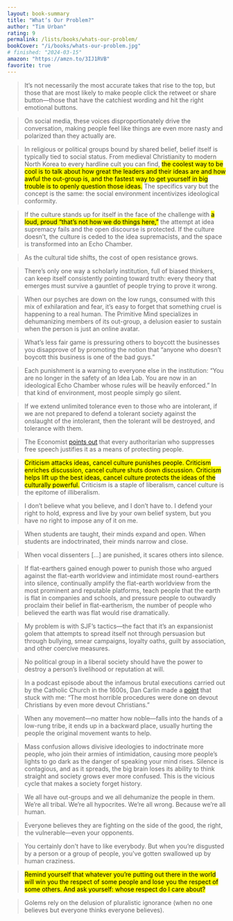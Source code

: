 ```yaml
---
layout: book-summary
title: "Whatʼs Our Problem?"
author: "Tim Urban"
rating: 9
permalink: /lists/books/whats-our-problem/
bookCover: "/i/books/whats-our-problem.jpg"
# finished: "2024-03-15"
amazon: "https://amzn.to/3IJ1RVB"
favorite: true
---
```


> It’s not necessarily the most accurate takes that rise to the top, but those that are most likely to make people click the retweet or share button—those that have the catchiest wording and hit the right emotional buttons.

> On social media, these voices disproportionately drive the conversation, making people feel like things are even more nasty and polarized than they actually are.

> In religious or political groups bound by shared belief, belief itself is typically tied to social status. From medieval Christianity to modern North Korea to every hardline cult you can find, <mark>the coolest way to be cool is to talk about how great the leaders and their ideas are and how awful the out-group is, and the fastest way to get yourself in big trouble is to openly question those ideas.</mark> The specifics vary but the concept is the same: the social environment incentivizes ideological conformity.

> If the culture stands up for itself in the face of the challenge with <mark>a loud, proud “that’s not how we do things here,”</mark> the attempt at idea supremacy fails and the open discourse is protected. If the culture doesn’t, the culture is ceded to the idea supremacists, and the space is transformed into an Echo Chamber.

> As the cultural tide shifts, the cost of open resistance grows.

> There’s only one way a scholarly institution, full of biased thinkers, can keep itself consistently pointing toward truth: every theory that emerges must survive a gauntlet of people trying to prove it wrong.

<!-- > Let me assure you that these are just general smear words. They are emotional words. They are words which have no definition, and first you create a sense of fear and hatred and then you apply this word to everyone against you. -->

> When our psyches are down on the low rungs, consumed with this mix of exhilaration and fear, it’s easy to forget that something cruel is happening to a real human. The Primitive Mind specializes in dehumanizing members of its out-group, a delusion easier to sustain when the person is just an online avatar.

> What’s less fair game is pressuring others to boycott the businesses you disapprove of by promoting the notion that “anyone who doesn’t boycott this business is one of the bad guys.”

> Each punishment is a warning to everyone else in the institution: “You are no longer in the safety of an Idea Lab. You are now in an ideological Echo Chamber whose rules will be heavily enforced.” In that kind of environment, most people simply go silent.

> If we extend unlimited tolerance even to those who are intolerant, if we are not prepared to defend a tolerant society against the onslaught of the intolerant, then the tolerant will be destroyed, and tolerance with them.

> The Economist [points out](https://www.economist.com/leaders/2016/06/04/under-attack) that every authoritarian who suppresses free speech justifies it as a means of protecting people.

> <mark>Criticism attacks ideas, cancel culture punishes people. Criticism enriches discussion, cancel culture shuts down discussion. Criticism helps lift up the best ideas, cancel culture protects the ideas of the culturally powerful.</mark> Criticism is a staple of liberalism, cancel culture is the epitome of illiberalism.

> I don’t believe what you believe, and I don’t have to. I defend your right to hold, express and live by your own belief system, but you have no right to impose any of it on me.

> When students are taught, their minds expand and open. When students are indoctrinated, their minds narrow and close.

> When vocal dissenters [...] are punished, it scares others into silence.

> If flat-earthers gained enough power to punish those who argued against the flat-earth worldview and intimidate most round-earthers into silence, continually amplify the flat-earth worldview from the most prominent and reputable platforms, teach people that the earth is flat in companies and schools, and pressure people to outwardly proclaim their belief in flat-eartherism, the number of people who believed the earth was flat would rise dramatically.

> My problem is with SJF’s tactics—the fact that it’s an expansionist golem that attempts to spread itself not through persuasion but through bullying, smear campaigns, loyalty oaths, guilt by association, and other coercive measures.

> No political group in a liberal society should have the power to destroy a person’s livelihood or reputation at will.

> In a podcast episode about the infamous brutal executions carried out by the Catholic Church in the 1600s, Dan Carlin made a [point](https://www.dancarlin.com/product/hardcore-history-61-blitz-painfotainment/) that stuck with me: “The most horrible procedures were done on devout Christians by even more devout Christians.”

> When any movement—no matter how noble—falls into the hands of a low-rung tribe, it ends up in a backward place, usually hurting the people the original movement wants to help.

> Mass confusion allows divisive ideologies to indoctrinate more people, who join their armies of intimidation, causing more people’s lights to go dark as the danger of speaking your mind rises. Silence is contagious, and as it spreads, the big brain loses its ability to think straight and society grows ever more confused. This is the vicious cycle that makes a society forget history.

> We all have out-groups and we all dehumanize the people in them. We’re all tribal. We’re all hypocrites. We’re all wrong. Because we’re all human.

> Everyone believes they are fighting on the side of the good, the right, the vulnerable—even your opponents.

> You certainly don't have to like everybody. But when you’re disgusted by a person or a group of people, you've gotten swallowed up by human craziness.

> <mark>Remind yourself that whatever you’re putting out there in the world will win you the respect of some people and lose you the respect of some others. And ask yourself: whose respect do I care about?</mark>

> Golems rely on the delusion of pluralistic ignorance (when no one believes but everyone thinks everyone believes).
